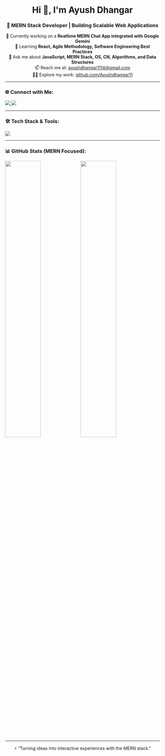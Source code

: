 <h1 align="center">Hi 👋, I'm Ayush Dhangar</h1>
<h3 align="center">🚀 MERN Stack Developer | Building Scalable Web Applications</h3>

<p align="center">
  🔭 Currently working on a <b>Realtime MERN Chat App integrated with Google Gemini</b><br>
  🌱 Learning <b>React, Agile Methodology, Software Engineering Best Practices</b><br>
  💬 Ask me about <b>JavaScript, MERN Stack, OS, CN, Algorithms, and Data Structures</b><br>
  📫 Reach me at: <a href="mailto:a.ayush1114@gmail.com">ayushdhangar1114@gmail.com</a><br>
  👨‍💻 Explore my work: <a href="https://github.com/Ayushdhangar11" target="_blank">github.com/Ayushdhangar11</a>
</p>

---

### 🌐 Connect with Me:
<p align="left">
  <a href="https://www.linkedin.com/in/ayushdhangar" target="_blank">
    <img src="https://img.shields.io/badge/LinkedIn-%230077B5.svg?&style=for-the-badge&logo=linkedin&logoColor=white" />
  </a>
  <a href="mailto:ayushdhangar1114@gmail.com">
    <img src="https://img.shields.io/badge/Gmail-D14836?style=for-the-badge&logo=gmail&logoColor=white" />
  </a>
</p>

---

### 🛠️ Tech Stack & Tools:

<p align="left">
  <img src="https://skillicons.dev/icons?i=react,nodejs,mongodb,express,js,ts,html,css,tailwind,bootstrap,git,linux,vscode,github,vercel,netlify,aws,docker" />
</p>

---

### 📊 GitHub Stats (MERN Focused):

<p align="left">
  <img src="https://github-readme-stats.vercel.app/api?username=Ayushdhangar11&show_icons=true&theme=radical&hide_title=true&hide=prs&count_private=true&hide_rank=true" width="48%" />
  <img src="https://github-readme-stats.vercel.app/api/top-langs/?username=Ayushdhangar11&layout=compact&theme=radical&langs_count=8&hide=Jupyter%20Notebook,tex,css" width="48%" />
</p>

---

<p align="center">⚡ “Turning ideas into interactive experiences with the MERN stack.”</p>
